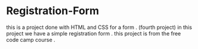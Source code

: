 # Registration-Form
this is a project done with HTML and CSS for a form . (fourth project)
in this project we have a simple registration form . 
this project is from the free code camp course .